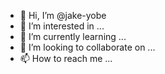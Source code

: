 - 👋 Hi, I’m @jake-yobe
- 👀 I’m interested in ...
- 🌱 I’m currently learning ...
- 💞️ I’m looking to collaborate on ...
- 📫 How to reach me ...

<!---
jake-yobe/jake-yobe is a ✨ special ✨ repository because its `README.md` (this file) appears on your GitHub profile.
You can click the Preview link to take a look at your changes.
--->
